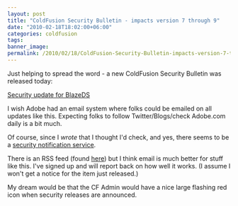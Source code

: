 ```yaml
---
layout: post
title: "ColdFusion Security Bulletin - impacts version 7 through 9"
date: "2010-02-18T18:02:00+06:00"
categories: coldfusion 
tags: 
banner_image: 
permalink: /2010/02/18/ColdFusion-Security-Bulletin-impacts-version-7-through-9
---
```


Just helping to spread the word - a new ColdFusion Security Bulletin was released today:

<a href="http://www.adobe.com/support/security/bulletins/apsb10-05.html">Security update for BlazeDS</a>

I wish Adobe had an email system where folks could be emailed on all updates like this. Expecting folks to follow Twitter/Blogs/check Adobe.com daily is a bit much.

Of course, since I <i>wrote</i> that I thought I'd check, and yes, there seems to be a <a href="http://www.adobe.com/cfusion/entitlement/index.cfm?e=szalert">security notification service</a>. 

There is an RSS feed (found <a href="http://blogs.adobe.com/psirt/atom.xml">here</a>) but I think email is much better for stuff like this. I've signed up and will report back on how well it works. (I assume I won't get a notice for the item just released.)

My dream would be that the CF Admin would have a nice large flashing red icon when security releases are announced.